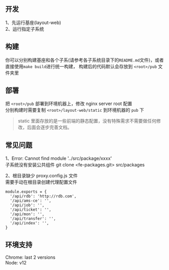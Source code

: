 ## 开发

1、先运行基座(layout-web)  
2、运行指定子系统

## 构建

你可以分别构建基座和各个子系(请参考各子系统目录下的`README.md`文件)，或者直接使用`make build`进行统一构建，
构建后的代码默认会存放到 `<root>/pub` 文件夹里

## 部署
把 `<root>/pub` 部署到环境机器上，修改 nginx server root 配置  
分别构建时需要复制 `<root>/layout-web/static` 到环境机器的 `pub` 下

> static 里面存放的是一些前端的静态配置，没有特殊需求不需要做任何修改，后面会逐步完善文档。  

## 常见问题
1、Error: Cannot find module '../src/package/xxxx'  
子系统没有安装公共组件 git clone <fe-packages.git> src/packages

2、根目录缺少  proxy.config.js 文件  
需要手动在根目录创建代理配置文件  
```
module.exports = {
  '/api/rdb': 'http://rdb.com',
  '/api/ams-ce': '',
  '/api/job': '',
  '/api/ticket': '',
  '/api/mon': '',
  '/api/transfer': '',
  '/api/index': '',
}
```

## 环境支持
Chrome: last 2 versions  
Node: v12
